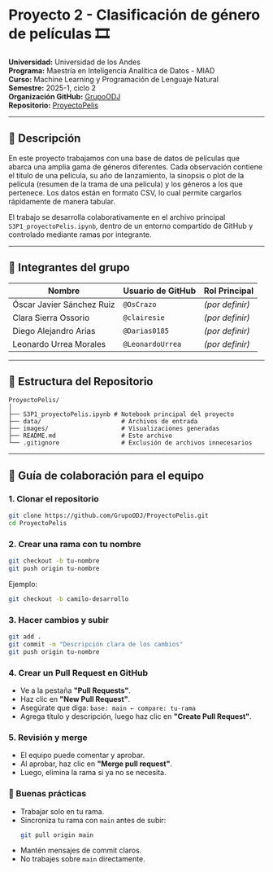 # Proyecto 2 - Clasificación de género de películas 🎞️

**Universidad:** Universidad de los Andes  
**Programa:** Maestría en Inteligencia Analítica de Datos - MIAD  
**Curso:** Machine Learning y Programación de Lenguaje Natural  
**Semestre:** 2025-1, ciclo 2  
**Organización GitHub:** [GrupoODJ](https://github.com/GrupoODJ)  
**Repositorio:** [ProyectoPelis](https://github.com/GrupoODJ/ProyectoPelis)

---

## 🎯 Descripción

En este proyecto trabajamos con una base de datos de películas que abarca una amplia gama de géneros diferentes. Cada observación contiene el título de una película, su año de lanzamiento, la sinopsis o plot de la película (resumen de la trama de una película) y los géneros a los que pertenece. Los datos están en formato CSV, lo cual permite cargarlos rápidamente de manera tabular.

El trabajo se desarrolla colaborativamente en el archivo principal `S3P1_proyectoPelis.ipynb`, dentro de un entorno compartido de GitHub y controlado mediante ramas por integrante.

---

## 👥 Integrantes del grupo

| Nombre                      | Usuario de GitHub       | Rol Principal   |
|----------------------------|--------------------------|-----------------|
| Óscar Javier Sánchez Ruiz  | `@OsCrazo`               | _(por definir)_ |
| Clara Sierra Ossorio       | `@clairesie`             | _(por definir)_ |
| Diego Alejandro Arias      | `@Darias0185`            | _(por definir)_ |
| Leonardo Urrea Morales     | `@LeonardoUrrea`         | _(por definir)_ |

---

## 📁 Estructura del Repositorio

```
ProyectoPelis/
│
├── S3P1_proyectoPelis.ipynb # Notebook principal del proyecto
├── data/                      # Archivos de entrada
├── images/                    # Visualizaciones generadas
├── README.md                  # Este archivo
└── .gitignore                 # Exclusión de archivos innecesarios
```
---

## 🤝 Guía de colaboración para el equipo

### 1. Clonar el repositorio

```bash
git clone https://github.com/GrupoODJ/ProyectoPelis.git
cd ProyectoPelis
```

### 2. Crear una rama con tu nombre

```bash
git checkout -b tu-nombre
git push origin tu-nombre
```

Ejemplo:
```bash
git checkout -b camilo-desarrollo
```

### 3. Hacer cambios y subir

```bash
git add .
git commit -m "Descripción clara de los cambios"
git push origin tu-nombre
```

### 4. Crear un Pull Request en GitHub

- Ve a la pestaña **"Pull Requests"**.
- Haz clic en **"New Pull Request"**.
- Asegúrate que diga: `base: main ← compare: tu-rama`
- Agrega título y descripción, luego haz clic en **"Create Pull Request"**.

### 5. Revisión y merge

- El equipo puede comentar y aprobar.
- Al aprobar, haz clic en **"Merge pull request"**.
- Luego, elimina la rama si ya no se necesita.

### 🧠 Buenas prácticas

- Trabajar solo en tu rama.
- Sincroniza tu rama con `main` antes de subir:
  ```bash
  git pull origin main
  ```
- Mantén mensajes de commit claros.
- No trabajes sobre `main` directamente.
